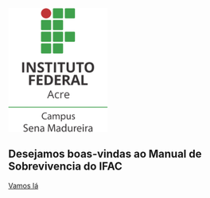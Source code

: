 <!-- _coverpage.md-->

<!-- ![logo](_media/icon.svg) -->
<img src="imagens/logo.png" width="200px" height="250px"  alt="Logomarcas — IFAC Instituto Federal do Acre"/>

 <h2 id="textoBoas">Desejamos boas-vindas ao Manual de Sobrevivencia do IFAC</h2>


[Vamos lá](paginas/apresentacao.md)

